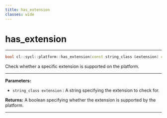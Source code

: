 ```yaml
---
title: has_extension
classes: wide
---
```

# has_extension

---

```cpp
bool cl::sycl::platform::has_extension(const string_class &extension) const
```


Check whether a specific extension is supported on the platform. 


---
**Parameters:**

 - `string_class extension`
: A string specifying the extension to check for. 

**Returns:** A boolean specifying whether the extension is supported by the platform. 

---
